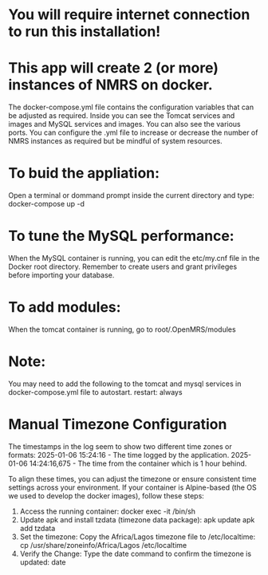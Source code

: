 # You will require internet connection to run this installation!

# This app will create 2 (or more) instances of NMRS on docker.
The docker-compose.yml file contains the configuration variables that can be adjusted as required. Inside you can see the Tomcat services and images and MySQL services and images. You can also see the various ports. You can configure the .yml file to increase or decrease the number of NMRS instances as required but be mindful of system resources.

# To buid the appliation:
Open a terminal or dommand prompt inside the current directory and type:
docker-compose up -d

# To tune the MySQL performance: 
When the MySQL container is running, you can edit the etc/my.cnf file in the Docker root directory.
Remember to create users and grant privileges before importing your database.

# To add modules:
When the tomcat container is running, go to root/.OpenMRS/modules

# Note: 
You may need to add the following to the tomcat and mysql services in docker-compose.yml file to autostart. 
restart: always

# Manual Timezone Configuration

The timestamps in the log seem to show two different time zones or formats:
2025-01-06 15:24:16 - The time logged by the application.
2025-01-06 14:24:16,675 - The time from the container which is 1 hour behind.

To align these times, you can adjust the timezone or ensure consistent time settings across your environment.
If your container is Alpine-based (the OS we used to develop the docker images), follow these steps:

1. Access the running container:
docker exec -it <container-id> /bin/sh
2. Update apk and install tzdata (timezone data package):
apk update
apk add tzdata
3. Set the timezone:
Copy the Africa/Lagos timezone file to /etc/localtime:
cp /usr/share/zoneinfo/Africa/Lagos /etc/localtime
4. Verify the Change: Type the date command to confirm the timezone is updated:
date


